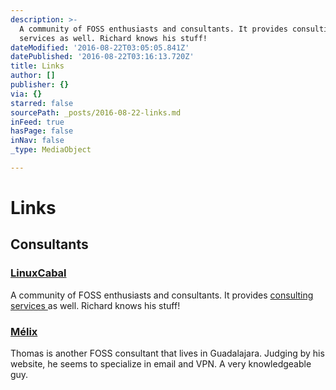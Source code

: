 ```yaml
---
description: >-
  A community of FOSS enthusiasts and consultants. It provides consulting
  services as well. Richard knows his stuff!
dateModified: '2016-08-22T03:05:05.841Z'
datePublished: '2016-08-22T03:16:13.720Z'
title: Links
author: []
publisher: {}
via: {}
starred: false
sourcePath: _posts/2016-08-22-links.md
inFeed: true
hasPage: false
inNav: false
_type: MediaObject

---
```

# Links

## **Consultants**

### **[LinuxCabal][0]**

A community of FOSS enthusiasts and consultants. It provides [consulting services ][1]as well. Richard knows his stuff!

### **[Mélix][2]**

Thomas is another FOSS consultant that lives in Guadalajara. Judging by his website, he seems to specialize in email and VPN. A very knowledgeable guy.

[0]: http://linuxcabal.org/
[1]: http://linuxcabal.com/
[2]: http://melix.mx/